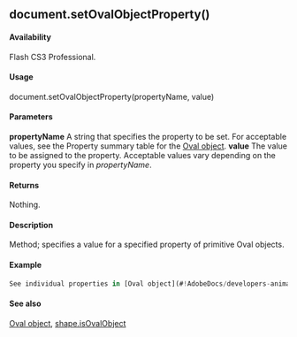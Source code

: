 ## document.setOvalObjectProperty()

#### Availability

Flash CS3 Professional.

#### Usage

document.setOvalObjectProperty(propertyName, value)

#### Parameters

**propertyName** A string that specifies the property to be set. For acceptable values, see the Property summary table for the [Oval object](#!AdobeDocs/developers-animatesdk-docs/master/Oval_object/OvalObject_summary.md).
**value** The value to be assigned to the property. Acceptable values vary depending on the property you specify in
*propertyName*.

#### Returns

Nothing.

#### Description

Method; specifies a value for a specified property of primitive Oval objects.

#### Example

```javascript
See individual properties in [Oval object](#!AdobeDocs/developers-animatesdk-docs/master/Oval_object/OvalObject_summary.md) for examples.

```
#### See also

[Oval object](#!AdobeDocs/developers-animatesdk-docs/master/Oval_object/OvalObject_summary.md), [shape.isOvalObject](#!AdobeDocs/developers-animatesdk-docs/master/Shape_object/shape9.md)
